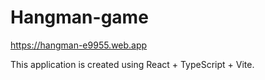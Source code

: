 # Hangman-game

https://hangman-e9955.web.app

This application is created using React + TypeScript + Vite.

